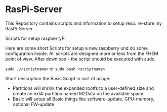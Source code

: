 # RasPi-Server
This Repository contains scripts and information to setup resp. re-store my RasPi-Server

Scripts for setup raspberryPi

Here are some short Scripts for setup a new raspberry und do some configuration inside. All scripts are designed more or less from the FHEM point of view. After download - the script should be executed with sudo.

`sudo ./<scriptname>`
or
`sudo bash <scriptname>`

Short description the Basic Script in sort of usage:

* Partitions will shrink the expanded rootfs to a user-defined size and create an ext4-partition named M2Data on the available space 
* Basic will setup all Basic things like software-update, GPU-memory, optional FW-update
